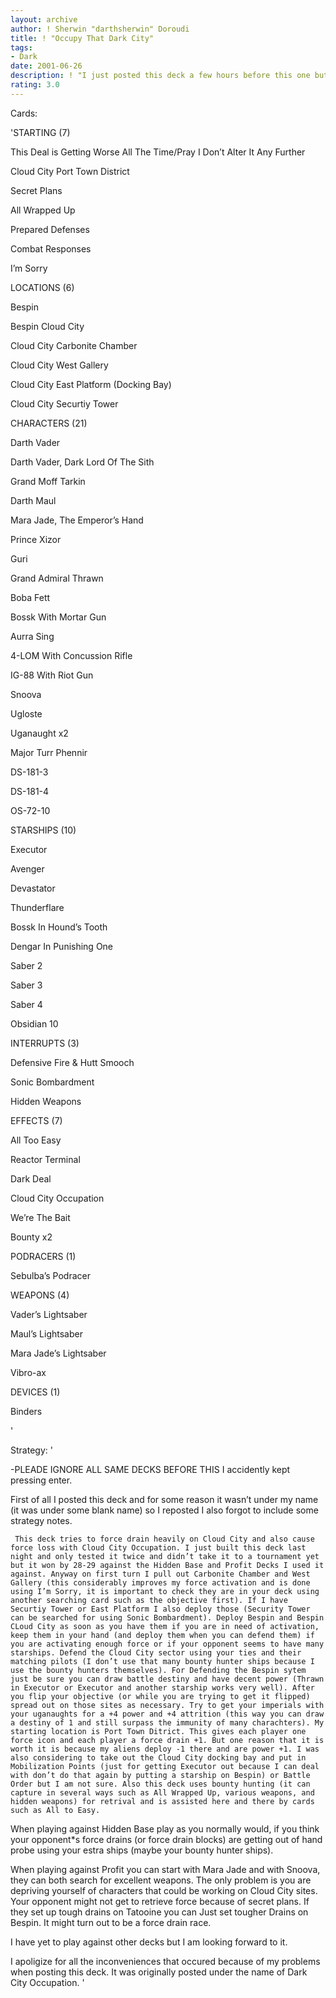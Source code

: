 ```yaml
---
layout: archive
author: ! Sherwin "darthsherwin" Doroudi
title: ! "Occupy That Dark City"
tags:
- Dark
date: 2001-06-26
description: ! "I just posted this deck a few hours before this one but it was not under my name for some reason (it was under --). This deck uses bounty hunters, uganaughts, pilots, saber-weilders, Star Destroyers, as well as Xizor and his HRD to defend the city."
rating: 3.0
---
```

Cards: 

'STARTING (7) 

 This Deal is Getting Worse All The Time/Pray I Don&#8217;t Alter It Any Further 

 Cloud City Port Town District 

 Secret Plans 

 All Wrapped Up 

 Prepared Defenses 

 Combat Responses 

 I&#8217;m Sorry 


LOCATIONS (6) 

 Bespin 

 Bespin Cloud City 

 Cloud City Carbonite Chamber 

 Cloud City West Gallery 

 Cloud City East Platform (Docking Bay) 

 Cloud City Securtiy Tower 


CHARACTERS (21) 

 Darth Vader 

 Darth Vader, Dark Lord Of The Sith 

 Grand Moff Tarkin 

 Darth Maul 

 Mara Jade, The Emperor&#8217;s Hand 

 Prince Xizor 

 Guri 

 Grand Admiral Thrawn 

 Boba Fett 

 Bossk With Mortar Gun 

 Aurra Sing 

 4-LOM With Concussion Rifle 

 IG-88 With Riot Gun 

 Snoova 

 Ugloste 

 Uganaught x2 

 Major Turr Phennir 

 DS-181-3 

 DS-181-4 

 OS-72-10 


STARSHIPS (10) 

 Executor 

 Avenger 

 Devastator 

 Thunderflare 

 Bossk In Hound&#8217;s Tooth 

 Dengar In Punishing One 

 Saber 2 

 Saber 3 

 Saber 4 

 Obsidian 10 


INTERRUPTS (3) 

 Defensive Fire & Hutt Smooch 

 Sonic Bombardment 

 Hidden Weapons 


EFFECTS (7) 

 All Too Easy 

 Reactor Terminal 

 Dark Deal 

 Cloud City Occupation 

 We&#8217;re The Bait 

 Bounty x2 


PODRACERS (1) 

 Sebulba&#8217;s Podracer 


WEAPONS (4) 

 Vader&#8217;s Lightsaber 

 Maul&#8217;s Lightsaber 

 Mara Jade&#8217;s Lightsaber 

 Vibro-ax 


DEVICES (1) 

 Binders 




'

Strategy: '

-PLEADE IGNORE ALL SAME DECKS BEFORE THIS I accidently kept pressing enter.

First of all I posted this deck and for some reason it wasn’t under my name (it was under some blank name) so I reposted I also forgot to include some strategy notes.

     This deck tries to force drain heavily on Cloud City and also cause force loss with Cloud City Occupation. I just built this deck last night and only tested it twice and didn’t take it to a tournament yet but it won by 28-29 against the Hidden Base and Profit Decks I used it against. Anyway on first turn I pull out Carbonite Chamber and West Gallery (this considerably improves my force activation and is done using I’m Sorry, it is important to check they are in your deck using another searching card such as the objective first). If I have Securtiy Tower or East Platform I also deploy those (Security Tower can be searched for using Sonic Bombardment). Deploy Bespin and Bespin CLoud City as soon as you have them if you are in need of activation, keep them in your hand (and deploy them when you can defend them) if you are activating enough force or if your opponent seems to have many starships. Defend the Cloud City sector using your ties and their matching pilots (I don’t use that many bounty hunter ships because I use the bounty hunters themselves). For Defending the Bespin sytem just be sure you can draw battle destiny and have decent power (Thrawn in Executor or Executor and another starship works very well). After you flip your objective (or while you are trying to get it flipped) spread out on those sites as necessary. Try to get your imperials with your uganaughts for a +4 power and +4 attrition (this way you can draw a destiny of 1 and still surpass the immunity of many charachters). My starting location is Port Town Ditrict. This gives each player one force icon and each player a force drain +1. But one reason that it is worth it is because my aliens deploy -1 there and are power +1. I was also considering to take out the Cloud City docking bay and put in Mobilization Points (just for getting Executor out because I can deal with don’t do that again by putting a starship on Bespin) or Battle Order but I am not sure. Also this deck uses bounty hunting (it can capture in several ways such as All Wrapped Up, various weapons, and hidden weapons) for retrival and is assisted here and there by cards such as All to Easy. 


When playing against Hidden Base play as you normally would, if you think your opponent*s force drains (or force drain blocks) are getting out of hand probe using your estra ships (maybe your bounty hunter ships). 


When playing against Profit you can start with Mara Jade and with Snoova, they can both search for excellent weapons. The only problem is you are depriving yourself of characters that could be working on Cloud City sites. Your opponent might not get to retrieve force because of secret plans. If they set up tough drains on Tatooine you can Just set tougher Drains on Bespin. It might turn out to be a force drain race.


I have yet to play against other decks but I am looking forward to it.


I apoligize for all the inconveniences that occured because of my problems when posting this deck. It was originally posted under the name of Dark City Occupation. '